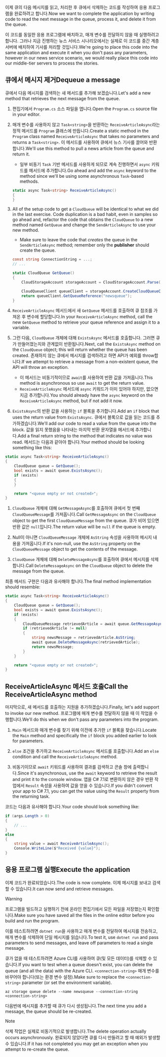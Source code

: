 <span data-ttu-id="78e9c-101">이제 큐의 다음 메시지를 읽고, 처리한 후 큐에서 삭제하는 코드를 작성하여 응용 프로그램을 완료하려고 합니다.</span><span class="sxs-lookup"><span data-stu-id="78e9c-101">Now we want to complete the application by writing code to read the next message in the queue, process it, and delete it from the queue.</span></span> 

<span data-ttu-id="78e9c-102">이 코드를 동일한 응용 프로그램에 배치하고, 매개 변수를 전달하지 않을 때 실행하려고 합니다. 그러나 지금 진행하는 뉴스 서비스 시나리오에서는 실제로 이 코드를 중간 계층 서버에 배치하여 기사를 처리할 것입니다.</span><span class="sxs-lookup"><span data-stu-id="78e9c-102">We're going to place this code into the same application and execute it when you don't pass any parameters, however in our news service scenario, we would really place this code into our middle-tier servers to process the stories.</span></span>

## <a name="dequeue-a-message"></a><span data-ttu-id="78e9c-103">큐에서 메시지 제거</span><span class="sxs-lookup"><span data-stu-id="78e9c-103">Dequeue a message</span></span>

<span data-ttu-id="78e9c-104">큐에서 다음 메시지를 검색하는 새 메서드를 추가해 보겠습니다.</span><span class="sxs-lookup"><span data-stu-id="78e9c-104">Let's add a new method that retrieves the next message from the queue.</span></span>

1. <span data-ttu-id="78e9c-105">편집기에서 `Program.cs` 소스 파일을 엽니다.</span><span class="sxs-lookup"><span data-stu-id="78e9c-105">Open the `Program.cs` source file in your editor.</span></span>

1. <span data-ttu-id="78e9c-106">매개 변수를 사용하지 않고 `Task<string>`을 반환하는 `ReceiveArticleAsync`라는 정적 메서드를 `Program` 클래스에 만듭니다.</span><span class="sxs-lookup"><span data-stu-id="78e9c-106">Create a static method in the `Program` class named `ReceiveArticleAsync` that takes no parameters and returns a `Task<string>`.</span></span> <span data-ttu-id="78e9c-107">이 메서드를 사용하여 큐에서 뉴스 기사를 끌어와 반환합니다.</span><span class="sxs-lookup"><span data-stu-id="78e9c-107">We'll use this method to pull a news article from the queue and return it.</span></span>
    - <span data-ttu-id="78e9c-108">일부 비동기 `Task` 기반 메서드를 사용하게 되므로 계속 진행하면서 `async` 키워드를 메서드에 추가합니다.</span><span class="sxs-lookup"><span data-stu-id="78e9c-108">Go ahead and add the `async` keyword to the method since we'll be using some asynchronous `Task`-based methods.</span></span>

    ```csharp
    static async Task<string> ReceiveArticleAsync()
    {
    }

1. All of the setup code to get a `CloudQueue` will be identical to what we did in the last exercise. Code duplication is a bad habit, even in samples so go ahead and, refactor the code that obtains the `CloudQueue` to a new method named `GetQueue` and change the `SendArticleAsync` to use your new method.
     - Make sure to leave the code that _creates_ the queue in the `SendArticleAsync` method; remember only the **publisher** should create the queue.

    ```csharp
    const string ConnectionString = ...;
    // ...

    static CloudQueue GetQueue()
    {
        CloudStorageAccount storageAccount = CloudStorageAccount.Parse(ConnectionString);
    
        CloudQueueClient queueClient = storageAccount.CreateCloudQueueClient();
        return queueClient.GetQueueReference("newsqueue");
    }
    ```
    
1. <span data-ttu-id="78e9c-109">`ReceiveArticleAsync` 메서드에서 새 `GetQueue` 메서드를 호출하여 큐 참조를 가져온 후 변수에 할당합니다.</span><span class="sxs-lookup"><span data-stu-id="78e9c-109">In your `ReceiveArticleAsync` method, call the new `GetQueue` method to retrieve your queue reference and assign it to a variable.</span></span>

1. <span data-ttu-id="78e9c-110">그런 다음, `CloudQueue` 개체에 대해 `ExistsAsync` 메서드를 호출합니다. 그러면 큐가 만들어졌는지와 관계없이 반환됩니다.</span><span class="sxs-lookup"><span data-stu-id="78e9c-110">Next, call the `ExistsAsync` method on the `CloudQueue` object; this will return whether the queue has been created.</span></span> <span data-ttu-id="78e9c-111">존재하지 않는 큐에서 메시지를 검색하려고 하면 API가 예외를 throw합니다.</span><span class="sxs-lookup"><span data-stu-id="78e9c-111">If we attempt to retrieve a message from a non-existent queue, the API will throw an exception.</span></span>
    - <span data-ttu-id="78e9c-112">이 메서드는 비동기적이므로 `await`를 사용하여 반환 값을 가져옵니다.</span><span class="sxs-lookup"><span data-stu-id="78e9c-112">This method is asynchronous so use `await` to get the return value.</span></span>
    - <span data-ttu-id="78e9c-113">`ReceiveArticleAsync` 메서드에 `async` 키워드가 이미 있어야 하지만, 없으면 지금 추가합니다.</span><span class="sxs-lookup"><span data-stu-id="78e9c-113">You should already have the `async` keyword on the `ReceiveArticleAsync` method, but if not add it now.</span></span>


1. <span data-ttu-id="78e9c-114">`ExistsAsync`의 반환 값을 사용하는 `if` 블록을 추가합니다.</span><span class="sxs-lookup"><span data-stu-id="78e9c-114">Add an `if` block that uses the return value from `ExistsAsync`.</span></span> <span data-ttu-id="78e9c-115">큐에서 블록으로 값을 읽는 코드를 추가하겠습니다.</span><span class="sxs-lookup"><span data-stu-id="78e9c-115">We'll add our code to read a value from the queue into the block.</span></span> <span data-ttu-id="78e9c-116">값을 읽지 못했음을 나타내는 마지막 반환 문자열을 메서드에 추가합니다.</span><span class="sxs-lookup"><span data-stu-id="78e9c-116">Add a final return string to the method that indicates no value was read.</span></span> <span data-ttu-id="78e9c-117">메서드는 다음과 같아야 합니다.</span><span class="sxs-lookup"><span data-stu-id="78e9c-117">Your method should be looking something like this:</span></span>

```csharp
static async Task<string> ReceiveArticleAsync()
{
    CloudQueue queue = GetQueue();
    bool exists = await queue.ExistsAsync();
    if (exists)
    {
    }

    return "<queue empty or not created>";
}
```

1. <span data-ttu-id="78e9c-118">`CloudQueue` 개체에 대해 `GetMessageAsync`를 호출하여 큐에서 첫 번째 `CloudQueueMessage`를 가져옵니다.</span><span class="sxs-lookup"><span data-stu-id="78e9c-118">Call `GetMessageAsync` on the `CloudQueue` object to get the first `CloudQueueMessage` from the queue.</span></span> <span data-ttu-id="78e9c-119">큐가 비어 있으면 반환 값은 `null`입니다.</span><span class="sxs-lookup"><span data-stu-id="78e9c-119">The return value will be `null` if the queue is empty.</span></span>

1. <span data-ttu-id="78e9c-120">Null이 아니면 `CloudQueueMessage` 개체에 `AsString` 속성을 사용하여 메시지 내용을 가져옵니다.</span><span class="sxs-lookup"><span data-stu-id="78e9c-120">If it's non-null, use the `AsString` property on the `CloudQueueMessage` object to get the contents of the message.</span></span>

1. <span data-ttu-id="78e9c-121">`CloudQueue` 개체에 대해 `DeleteMessageAsync`를 호출하여 큐에서 메시지를 삭제합니다.</span><span class="sxs-lookup"><span data-stu-id="78e9c-121">Call `DeleteMessageAsync` on the `CloudQueue` object to delete the message from the queue.</span></span>

<span data-ttu-id="78e9c-122">최종 메서드 구현은 다음과 유사해야 합니다.</span><span class="sxs-lookup"><span data-stu-id="78e9c-122">The final method implementation should resemble:</span></span>

```csharp
static async Task<string> ReceiveArticleAsync()
{
    CloudQueue queue = GetQueue();
    bool exists = await queue.ExistsAsync();
    if (exists)
    {
        CloudQueueMessage retrievedArticle = await queue.GetMessageAsync();
        if (retrievedArticle != null)
        {
            string newsMessage = retrievedArticle.AsString;
            await queue.DeleteMessageAsync(retrievedArticle);
            return newsMessage;
        }
    }

    return "<queue empty or not created>";
}
```

## <a name="call-the-receivearticleasync-method"></a><span data-ttu-id="78e9c-123">ReceiveArticleAsync 메서드 호출</span><span class="sxs-lookup"><span data-stu-id="78e9c-123">Call the ReceiveArticleAsync method</span></span>

<span data-ttu-id="78e9c-124">마지막으로, 새 메서드를 호출하는 지원을 추가하겠습니다.</span><span class="sxs-lookup"><span data-stu-id="78e9c-124">Finally, let's add support to invoke our new method.</span></span> <span data-ttu-id="78e9c-125">프로그램에 매개 변수를 전달하지 않을 때 이 작업을 수행합니다.</span><span class="sxs-lookup"><span data-stu-id="78e9c-125">We'll do this when we don't pass any parameters into the program.</span></span>

1. <span data-ttu-id="78e9c-126">`Main` 메서드와 매개 변수를 찾기 위해 이전에 추가한 `if` 블록을 찾습니다.</span><span class="sxs-lookup"><span data-stu-id="78e9c-126">Locate the `Main` method and specifically the `if` block you added earlier to look for parameters.</span></span>

1. <span data-ttu-id="78e9c-127">`else` 조건을 추가하고 `ReceiveArticleAsync` 메서드를 호출합니다.</span><span class="sxs-lookup"><span data-stu-id="78e9c-127">Add an `else` condition and call the `ReceiveArticleAsync` method.</span></span> 

1. <span data-ttu-id="78e9c-128">비동기이므로 `await` 키워드를 사용하여 결과를 검색하고 콘솔 창에 출력합니다.</span><span class="sxs-lookup"><span data-stu-id="78e9c-128">Since it's asynchronous, use the `await` keyword to retrieve the result and print it to the console window.</span></span> <span data-ttu-id="78e9c-129">앱을 C# 7.1로 변환하지 않은 경우 반환 작업에서 `Result` 속성을 사용하여 값을 얻을 수 있습니다.</span><span class="sxs-lookup"><span data-stu-id="78e9c-129">If you didn't convert your app to C# 7.1, you can get the value using the `Result` property from the returning task.</span></span>

<span data-ttu-id="78e9c-130">코드는 다음과 유사해야 합니다.</span><span class="sxs-lookup"><span data-stu-id="78e9c-130">Your code should look something like:</span></span>

```csharp
if (args.Length > 0)
{
    // ...
}
else
{
    string value = await ReceiveArticleAsync();
    Console.WriteLine($"Received {value}");
}
```

## <a name="execute-the-application"></a><span data-ttu-id="78e9c-131">응용 프로그램 실행</span><span class="sxs-lookup"><span data-stu-id="78e9c-131">Execute the application</span></span>

<span data-ttu-id="78e9c-132">이제 코드가 완료되었습니다.</span><span class="sxs-lookup"><span data-stu-id="78e9c-132">The code is now complete.</span></span> <span data-ttu-id="78e9c-133">이제 메시지를 보내고 검색할 수 있습니다.</span><span class="sxs-lookup"><span data-stu-id="78e9c-133">It can now send and retrieve messages.</span></span> 

> [!WARNING]
> <span data-ttu-id="78e9c-134">프로그램을 빌드하고 실행하기 전에 온라인 편집기에서 모든 파일을 저장했는지 확인합니다.</span><span class="sxs-lookup"><span data-stu-id="78e9c-134">Make sure you have saved all the files in the online editor before you build and run the program.</span></span>

<span data-ttu-id="78e9c-135">이를 테스트하려면 `dotnet run`을 사용하고 매개 변수를 전달하여 메시지를 전송하고, 매개 변수를 삭제하여 단일 메시지를 읽습니다.</span><span class="sxs-lookup"><span data-stu-id="78e9c-135">To test it, use `dotnet run` and pass parameters to send messages, and leave off parameters to read a single message.</span></span>

<span data-ttu-id="78e9c-136">큐가 없을 때 테스트하려면 Azure CLI를 사용하여 큐(및 모든 데이터)를 삭제할 수 있습니다.</span><span class="sxs-lookup"><span data-stu-id="78e9c-136">If you want to test when a queue doesn't exist, you can delete the queue (and all the data) with the Azure CLI.</span></span> <span data-ttu-id="78e9c-137">`<connection-string>` 매개 변수를 바꾸어야 합니다(또는 환경 변수 설정).</span><span class="sxs-lookup"><span data-stu-id="78e9c-137">Make sure to replace the `<connection-string>` parameter (or set the environment variable).</span></span>

```azurecli
az storage queue delete --name newsqueue --connection-string <connection-string> 
```

<span data-ttu-id="78e9c-138">다음번에 메시지를 추가할 때 큐가 다시 생성됩니다.</span><span class="sxs-lookup"><span data-stu-id="78e9c-138">The next time you add a message, the queue should be re-created.</span></span>

> [!NOTE]
> <span data-ttu-id="78e9c-139">삭제 작업은 실제로 비동기적으로 발생합니다.</span><span class="sxs-lookup"><span data-stu-id="78e9c-139">The delete operation actually occurs asynchronously.</span></span> <span data-ttu-id="78e9c-140">완료되지 않았다면 큐를 다시 만들려고 할 때 예외가 발생할 수 있습니다.</span><span class="sxs-lookup"><span data-stu-id="78e9c-140">If it has not completed you may get an exception when you attempt to re-create the queue.</span></span>